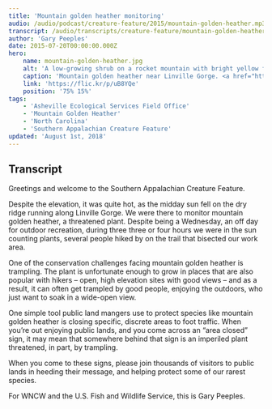 ```yaml
---
title: 'Mountain golden heather monitoring'
audio: /audio/podcast/creature-feature/2015/mountain-golden-heather.mp3
transcript: /audio/transcripts/creature-feature/mountain-golden-heather-monitoring.pdf
author: 'Gary Peeples'
date: 2015-07-20T00:00:00.000Z
hero:
    name: mountain-golden-heather.jpg
    alt: 'A low-growing shrub on a rocket mountain with bright yellow flowers.'
    caption: 'Mountain golden heather near Linville Gorge. <a href="https://flic.kr/p/uB8YQe">Photo</a> by Gary Peeples, USFWS.'
    link: 'https://flic.kr/p/uB8YQe'
    position: '75% 15%'
tags:
    - 'Asheville Ecological Services Field Office'
    - 'Mountain Golden Heather'
    - 'North Carolina'
    - 'Southern Appalachian Creature Feature'
updated: 'August 1st, 2018'
---
```


## Transcript

Greetings and welcome to the Southern Appalachian Creature Feature.

Despite the elevation, it was quite hot, as the midday sun fell on the dry ridge running along Linville Gorge. We were there to monitor mountain golden heather, a threatened plant. Despite being a Wednesday, an off day for outdoor recreation, during three three or four hours we were in the sun counting plants, several people hiked by on the trail that bisected our work area.

One of the conservation challenges facing mountain golden heather is trampling. The plant is unfortunate enough to grow in places that are also popular with hikers – open, high elevation sites with good views – and as a result, it can often get trampled by good people, enjoying the outdoors, who just want to soak in a wide-open view.

One simple tool public land mangers use to protect species like mountain golden heather is closing specific, discrete areas to foot traffic. When you’re out enjoying public lands, and you come across an “area closed” sign, it may mean that somewhere behind that sign is an imperiled plant threatened, in part, by trampling.

When you come to these signs, please join thousands of visitors to public lands in heeding their message, and helping protect some of our rarest species.

For WNCW and the U.S. Fish and Wildlife Service, this is Gary Peeples.